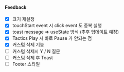 #### Feedback

- [x] 크기 재설정
- [x] touchStart event 시 click event 도 중복 실행
- [x] toast message => useState 방식 (추후 업데이트 예정)
- [x] Tactics Play 시 바로 Pause 가 안되는 점
- [x] 커스텀 삭제 기능
- [ ] 커스텀 삭제시 Y / N 질문
- [ ] 커스텀 삭제 후 Toast
- [ ] Footer 스타일
